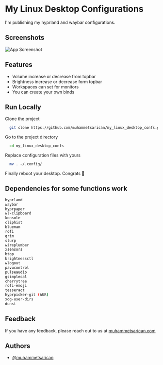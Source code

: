 # My Linux Desktop Configurations

I'm publishing my hyprland and waybar configurations.



## Screenshots

![App Screenshot](https://i.imgur.com/f3veigq.png)


## Features

- Volume increase or decrease from topbar
- Brightness increase or decrease form topbar
- Workspaces can set for monitors
- You can create your own binds


## Run Locally

Clone the project

```bash
  git clone https://github.com/muhammetsarican/my_linux_desktop_confs.git
```

Go to the project directory

```bash
  cd my_linux_desktop_confs
```

Replace configuration files with yours

```bash
  mv . ~/.config/
```

Finally reboot your desktop. Congrats 🎉


## Dependencies for some functions work

```bash
hyprland
waybar
hyprpaper
wl-clipboard
konsole
cliphist
blueman
rofi
grim
slurp
wireplumber
xsensors
btop
brightnessctl
wlogout
pavucontrol
pulseaudio
gsimplecal
cherrytree
rofi-emoji
tesseract
hyprpicker-git (AUR)
xdg-user-dirs
dunst
```
## Feedback

If you have any feedback, please reach out to us at [muhammetsarican.com](https://muhammetsarican.com/contact)


## Authors

- [@muhammetsarican](https://www.github.com/muhammetsarican)

